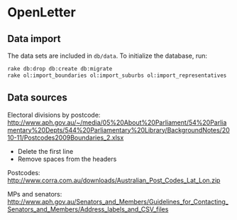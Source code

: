# OpenLetter


## Data import

The data sets are included in `db/data`. To initialize the database, run:

```Bash
rake db:drop db:create db:migrate
rake ol:import_boundaries ol:import_suburbs ol:import_representatives
```


## Data sources

Electoral divisions by postcode:
http://www.aph.gov.au/~/media/05%20About%20Parliament/54%20Parliamentary%20Depts/544%20Parliamentary%20Library/BackgroundNotes/2010-11/Postcodes2009Boundaries_2.xlsx

 - Delete the first line
 - Remove spaces from the headers

Postcodes: http://www.corra.com.au/downloads/Australian_Post_Codes_Lat_Lon.zip

MPs and senators:
http://www.aph.gov.au/Senators_and_Members/Guidelines_for_Contacting_Senators_and_Members/Address_labels_and_CSV_files 


